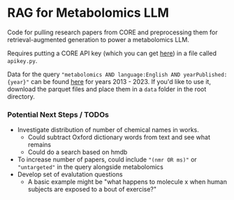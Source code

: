 # RAG for Metabolomics LLM

Code for pulling research papers from CORE and preprocessing them for retrieval-augmented generation to power a metabolomics LLM.

Requires putting a CORE API key (which you can get [here](https://core.ac.uk/services/api#form)) in a file called `apikey.py`.

Data for the query `"metabolomics AND language:English AND yearPublished:{year}"` can be found [here](https://drive.google.com/drive/folders/1DCWCLsF7ImHamxzl6tAz7nTZNO_dsvWt?usp=sharing) for years 2013 - 2023. If you'd like to use it, download the parquet files and place them in a `data` folder in the root directory.

### Potential Next Steps / TODOs

* Investigate distribution of number of chemical names in works.
    * Could subtract Oxford dictionary words from text and see what remains
    * Could do a search based on hmdb
* To increase number of papers, could include `"(nmr OR ms)"` or `"untargeted"` in the query alongside metabolomics
* Develop set of evalutation questions
    * A basic example might be "what happens to molecule x when human subjects are exposed to a bout of exercise?"
